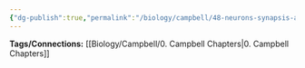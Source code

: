 ```yaml
---
{"dg-publish":true,"permalink":"/biology/campbell/48-neurons-synapsis-and-signalling/","dgHomeLink":true,"dgPassFrontmatter":true}
---
```


**Tags/Connections:**
[[Biology/Campbell/0. Campbell Chapters|0. Campbell Chapters]]